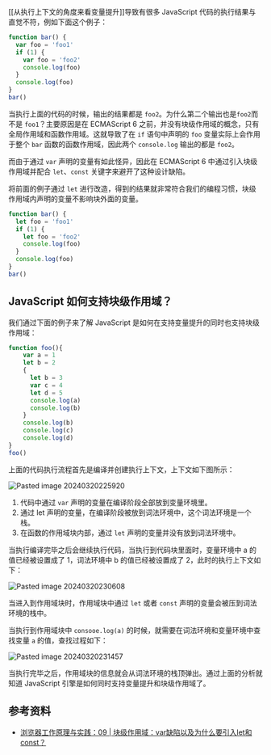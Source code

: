 [[从执行上下文的角度来看变量提升]]导致有很多 JavaScript 代码的执行结果与直觉不符，例如下面这个例子：

```js
function bar() {
  var foo = 'foo1'
  if (1) {
    var foo = 'foo2'
    console.log(foo)
  }
  console.log(foo)
}
bar()
```

当执行上面的代码的时候，输出的结果都是 `foo2`。为什么第二个输出也是`foo2`而不是 `foo1`？主要原因是在 ECMAScript 6 之前，并没有块级作用域的概念，只有全局作用域和函数作用域。这就导致了在 `if` 语句中声明的 `foo` 变量实际上会作用于整个 `bar` 函数的函数作用域，因此两个 `console.log` 输出的都是 `foo2`。

而由于通过 `var` 声明的变量有如此怪异，因此在 ECMAScript 6 中通过引入块级作用域并配合 `let`、`const` 关键字来避开了这种设计缺陷。

将前面的例子通过 `let` 进行改造，得到的结果就非常符合我们的编程习惯，块级作用域内声明的变量不影响块外面的变量。

```js
function bar() {
  let foo = 'foo1'
  if (1) {
    let foo = 'foo2'
    console.log(foo)
  }
  console.log(foo)
}
bar()
```

## JavaScript 如何支持块级作用域？

我们通过下面的例子来了解 JavaScript 是如何在支持变量提升的同时也支持块级作用域：

```js
function foo(){
    var a = 1
    let b = 2
    {
      let b = 3
      var c = 4
      let d = 5
      console.log(a)
      console.log(b)
    }
    console.log(b) 
    console.log(c)
    console.log(d)
}   
foo()
```

上面的代码执行流程首先是编译并创建执行上下文，上下文如下图所示：

![Pasted image 20240320225920](https://cdn.luohuidong.cn/Pasted%20image%2020240320225920.png)
1. 代码中通过 `var` 声明的变量在编译阶段全部放到变量环境里。
2. 通过 let 声明的变量，在编译阶段被放到词法环境中，这个词法环境是一个栈。
3. 在函数的作用域块内部，通过 `let` 声明的变量并没有放到词法环境中。

当执行编译完毕之后会继续执行代码，当执行到代码块里面时，变量环境中 a 的值已经被设置成了 1，词法环境中 b 的值已经被设置成了 2，此时的执行上下文如下：

![Pasted image 20240320230608](https://cdn.luohuidong.cn/Pasted%20image%2020240320230608.png)

当进入到作用域块时，作用域块中通过 `let` 或者 `const` 声明的变量会被压到词法环境的栈中。

当执行到作用域块中 `consooe.log(a)` 的时候，就需要在词法环境和变量环境中查找变量 `a` 的值，查找过程如下：

![Pasted image 20240320231457](https://cdn.luohuidong.cn/Pasted%20image%2020240320231457.png)

当执行完毕之后，作用域块的信息就会从词法环境的栈顶弹出。通过上面的分析就知道 JavaScript 引擎是如何同时支持变量提升和块级作用域了。

##  参考资料

- [浏览器工作原理与实践：09 | 块级作用域：var缺陷以及为什么要引入let和const？](https://time.geekbang.org/column/article/126339)
